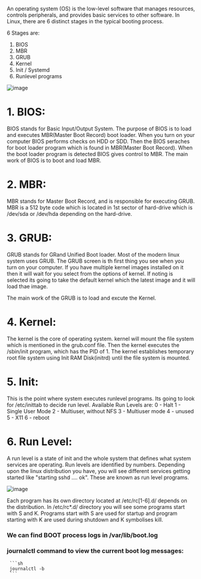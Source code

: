An operating system (OS) is the low-level software that manages resources, controls peripherals, and provides basic services to other software.
In Linux, there are 6 distinct stages in the typical booting process.

6 Stages are:
1. BIOS
2. MBR
3. GRUB
4. Kernel
5. Init / Systemd 
6. Runlevel programs

![image](https://user-images.githubusercontent.com/50689175/129009723-ea62a1e8-5362-4729-828f-39c22bdab883.png)

<h1>1. BIOS:</h1>
   BIOS stands for Basic Input/Output System. The purpose of BIOS is to load and executes MBR(Master Boot Record) boot loader.
When you turn on your computer BIOS performs checks on HDD or SDD. Then the BIOS seraches for boot loader program which is found in MBR(Master Boot Record). When the boot loader program is detected BIOS gives control to MBR. The main work of BIOS is to boot and load MBR.

<h1>2. MBR:</h1>
   MBR stands for Master Boot Record, and is responsible for executing GRUB.
MBR is a 512 byte code which is located in 1st sector of hard-drive which is /dev/sda or /dev/hda depending on the hard-drive.

<h1>3. GRUB:</h1>
   GRUB stands for GRand Unified Boot loader. Most of the modern linux system uses GRUB. 
   The GRUB screen is th first thing you see when you turn on your computer. If you have multiple kernel images installed on it then it will wait for you select from the options of kernel. If noting is selected its going to take the default kernel which the latest image and it will load thae image.
   
   <GRUB config file>
   
 The main work of the GRUB is to load and excute the Kernel.
  
 <h1>4. Kernel:</h1>
    The kernel is the core of operating system. kernel will mount the file system which is mentioned in the grub.conf file.
  Then the kernel executes the /sbin/init program, which has the PID of 1. The kernel establishes temporary root file system using Init RAM Disk(initrd) until the file system is mounted.
 
 <h1>5. Init:</h1>
    This is the point where system executes runlevel programs. Its going to look for /etc/inittab to decide run level.
  Available Run Levels  are:
  0 - Halt 
  1 - Single User Mode
  2 - Multiuser, without NFS 
  3 - Multiuser mode
  4 - unused
  5 - X11
  6 - reboot
   
 <h1>6. Run Level:</h1> 
   A run level is a state of init and the whole system that defines what system services are operating. Run levels are identified by numbers.
   Depending upon the linux distribution you have, you will see different services getting started like "starting sshd .... ok". These are known as run level programs. 
 
   
  ![image](https://user-images.githubusercontent.com/50689175/129163931-b8da0a49-e0bd-407a-b8a2-da928cecc108.png)


  Each program has its own directory located at /etc/rc[1-6].d/ depends on the distribution.
  In /etc/rc*.d/ directory you will see some programs start with S and K. Programs start with S are used for startup and program starting with K are used during shutdown and K symbolises kill.
   
  <h3>We can find BOOT process logs in /var/lib/boot.log</h3> 
  <h3>journalctl command to view the current boot log messages: </h3>
     
    
     ```sh
     journalctl -b 
     ```
 
